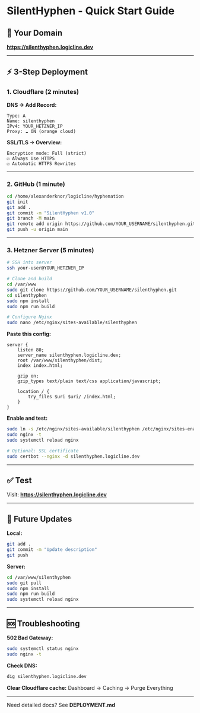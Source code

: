# SilentHyphen - Quick Start Guide

## 🎯 Your Domain
**https://silenthyphen.logicline.dev**

---

## ⚡ 3-Step Deployment

### 1. Cloudflare (2 minutes)

**DNS → Add Record:**
```
Type: A
Name: silenthyphen
IPv4: YOUR_HETZNER_IP
Proxy: ☁️ ON (orange cloud)
```

**SSL/TLS → Overview:**
```
Encryption mode: Full (strict)
☑️ Always Use HTTPS
☑️ Automatic HTTPS Rewrites
```

---

### 2. GitHub (1 minute)

```bash
cd /home/alexanderknor/logicline/hyphenation
git init
git add .
git commit -m "SilentHyphen v1.0"
git branch -M main
git remote add origin https://github.com/YOUR_USERNAME/silenthyphen.git
git push -u origin main
```

---

### 3. Hetzner Server (5 minutes)

```bash
# SSH into server
ssh your-user@YOUR_HETZNER_IP

# Clone and build
cd /var/www
sudo git clone https://github.com/YOUR_USERNAME/silenthyphen.git
cd silenthyphen
sudo npm install
sudo npm run build

# Configure Nginx
sudo nano /etc/nginx/sites-available/silenthyphen
```

**Paste this config:**
```nginx
server {
    listen 80;
    server_name silenthyphen.logicline.dev;
    root /var/www/silenthyphen/dist;
    index index.html;

    gzip on;
    gzip_types text/plain text/css application/javascript;

    location / {
        try_files $uri $uri/ /index.html;
    }
}
```

**Enable and test:**
```bash
sudo ln -s /etc/nginx/sites-available/silenthyphen /etc/nginx/sites-enabled/
sudo nginx -t
sudo systemctl reload nginx

# Optional: SSL certificate
sudo certbot --nginx -d silenthyphen.logicline.dev
```

---

## ✅ Test

Visit: **https://silenthyphen.logicline.dev**

---

## 🔄 Future Updates

**Local:**
```bash
git add .
git commit -m "Update description"
git push
```

**Server:**
```bash
cd /var/www/silenthyphen
sudo git pull
sudo npm install
sudo npm run build
sudo systemctl reload nginx
```

---

## 🆘 Troubleshooting

**502 Bad Gateway:**
```bash
sudo systemctl status nginx
sudo nginx -t
```

**Check DNS:**
```bash
dig silenthyphen.logicline.dev
```

**Clear Cloudflare cache:**
Dashboard → Caching → Purge Everything

---

Need detailed docs? See **DEPLOYMENT.md**
